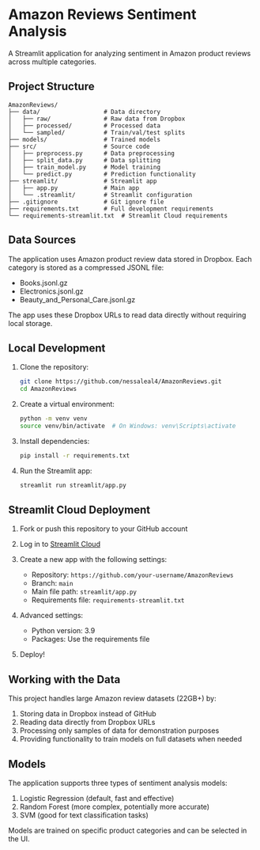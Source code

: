 # Amazon Reviews Sentiment Analysis

A Streamlit application for analyzing sentiment in Amazon product reviews across multiple categories.

## Project Structure

```
AmazonReviews/
├── data/                  # Data directory
│   ├── raw/               # Raw data from Dropbox
│   ├── processed/         # Processed data
│   └── sampled/           # Train/val/test splits
├── models/                # Trained models
├── src/                   # Source code
│   ├── preprocess.py      # Data preprocessing
│   ├── split_data.py      # Data splitting
│   ├── train_model.py     # Model training
│   └── predict.py         # Prediction functionality
├── streamlit/             # Streamlit app
│   ├── app.py             # Main app
│   └── .streamlit/        # Streamlit configuration
├── .gitignore             # Git ignore file
├── requirements.txt       # Full development requirements
└── requirements-streamlit.txt  # Streamlit Cloud requirements
```

## Data Sources

The application uses Amazon product review data stored in Dropbox. Each category is stored as a compressed JSONL file:

- Books.jsonl.gz
- Electronics.jsonl.gz
- Beauty_and_Personal_Care.jsonl.gz

The app uses these Dropbox URLs to read data directly without requiring local storage.

## Local Development

1. Clone the repository:
   ```bash
   git clone https://github.com/nessaleal4/AmazonReviews.git
   cd AmazonReviews
   ```

2. Create a virtual environment:
   ```bash
   python -m venv venv
   source venv/bin/activate  # On Windows: venv\Scripts\activate
   ```

3. Install dependencies:
   ```bash
   pip install -r requirements.txt
   ```

4. Run the Streamlit app:
   ```bash
   streamlit run streamlit/app.py
   ```

## Streamlit Cloud Deployment

1. Fork or push this repository to your GitHub account

2. Log in to [Streamlit Cloud](https://streamlit.io/cloud)

3. Create a new app with the following settings:
   - Repository: `https://github.com/your-username/AmazonReviews`
   - Branch: `main`
   - Main file path: `streamlit/app.py`
   - Requirements file: `requirements-streamlit.txt`

4. Advanced settings:
   - Python version: 3.9
   - Packages: Use the requirements file

5. Deploy!

## Working with the Data

This project handles large Amazon review datasets (22GB+) by:

1. Storing data in Dropbox instead of GitHub
2. Reading data directly from Dropbox URLs
3. Processing only samples of data for demonstration purposes
4. Providing functionality to train models on full datasets when needed

## Models

The application supports three types of sentiment analysis models:

1. Logistic Regression (default, fast and effective)
2. Random Forest (more complex, potentially more accurate)
3. SVM (good for text classification tasks)

Models are trained on specific product categories and can be selected in the UI.
